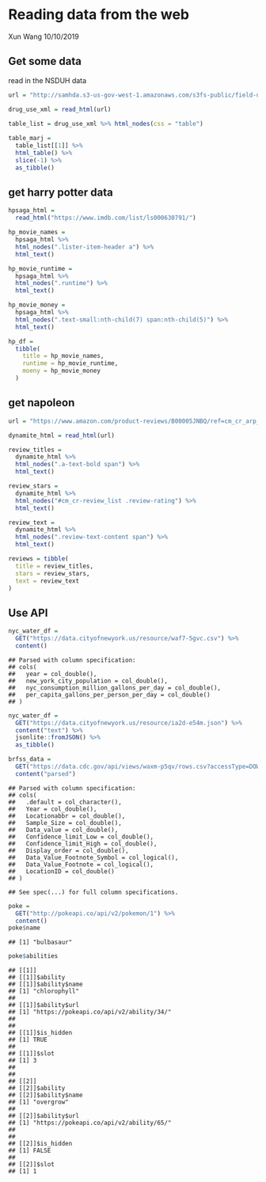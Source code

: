Reading data from the web
================
Xun Wang
10/10/2019

## Get some data

read in the NSDUH
data

``` r
url = "http://samhda.s3-us-gov-west-1.amazonaws.com/s3fs-public/field-uploads/2k15StateFiles/NSDUHsaeShortTermCHG2015.htm"

drug_use_xml = read_html(url)
  
table_list = drug_use_xml %>% html_nodes(css = "table")

table_marj = 
  table_list[[1]] %>% 
  html_table() %>% 
  slice(-1) %>% 
  as_tibble()
```

## get harry potter data

``` r
hpsaga_html = 
  read_html("https://www.imdb.com/list/ls000630791/")
```

``` r
hp_movie_names = 
  hpsaga_html %>% 
  html_nodes(".lister-item-header a") %>% 
  html_text()

hp_movie_runtime = 
  hpsaga_html %>% 
  html_nodes(".runtime") %>% 
  html_text()

hp_movie_money = 
  hpsaga_html %>% 
  html_nodes(".text-small:nth-child(7) span:nth-child(5)") %>% 
  html_text()

hp_df = 
  tibble(
    title = hp_movie_names,
    runtime = hp_movie_runtime,
    moeny = hp_movie_money
  )
```

## get napoleon

``` r
url = "https://www.amazon.com/product-reviews/B00005JNBQ/ref=cm_cr_arp_d_viewopt_rvwer?ie=UTF8&reviewerType=avp_only_reviews&sortBy=recent&pageNumber=1"

dynamite_html = read_html(url)

review_titles = 
  dynamite_html %>%
  html_nodes(".a-text-bold span") %>%
  html_text()

review_stars = 
  dynamite_html %>%
  html_nodes("#cm_cr-review_list .review-rating") %>%
  html_text()

review_text = 
  dynamite_html %>%
  html_nodes(".review-text-content span") %>%
  html_text()

reviews = tibble(
  title = review_titles,
  stars = review_stars,
  text = review_text
)
```

## Use API

``` r
nyc_water_df = 
  GET("https://data.cityofnewyork.us/resource/waf7-5gvc.csv") %>% 
  content()
```

    ## Parsed with column specification:
    ## cols(
    ##   year = col_double(),
    ##   new_york_city_population = col_double(),
    ##   nyc_consumption_million_gallons_per_day = col_double(),
    ##   per_capita_gallons_per_person_per_day = col_double()
    ## )

``` r
nyc_water_df = 
  GET("https://data.cityofnewyork.us/resource/ia2d-e54m.json") %>% 
  content("text") %>%
  jsonlite::fromJSON() %>%
  as_tibble()
```

``` r
brfss_data = 
  GET("https://data.cdc.gov/api/views/waxm-p5qv/rows.csv?accessType=DOWNLOAD") %>% 
  content("parsed")
```

    ## Parsed with column specification:
    ## cols(
    ##   .default = col_character(),
    ##   Year = col_double(),
    ##   Locationabbr = col_double(),
    ##   Sample_Size = col_double(),
    ##   Data_value = col_double(),
    ##   Confidence_limit_Low = col_double(),
    ##   Confidence_limit_High = col_double(),
    ##   Display_order = col_double(),
    ##   Data_Value_Footnote_Symbol = col_logical(),
    ##   Data_Value_Footnote = col_logical(),
    ##   LocationID = col_double()
    ## )

    ## See spec(...) for full column specifications.

``` r
poke = 
  GET("http://pokeapi.co/api/v2/pokemon/1") %>%
  content()
poke$name
```

    ## [1] "bulbasaur"

``` r
poke$abilities
```

    ## [[1]]
    ## [[1]]$ability
    ## [[1]]$ability$name
    ## [1] "chlorophyll"
    ## 
    ## [[1]]$ability$url
    ## [1] "https://pokeapi.co/api/v2/ability/34/"
    ## 
    ## 
    ## [[1]]$is_hidden
    ## [1] TRUE
    ## 
    ## [[1]]$slot
    ## [1] 3
    ## 
    ## 
    ## [[2]]
    ## [[2]]$ability
    ## [[2]]$ability$name
    ## [1] "overgrow"
    ## 
    ## [[2]]$ability$url
    ## [1] "https://pokeapi.co/api/v2/ability/65/"
    ## 
    ## 
    ## [[2]]$is_hidden
    ## [1] FALSE
    ## 
    ## [[2]]$slot
    ## [1] 1
